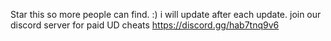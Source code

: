 Star this so more people can find. :)
i will update after each update. 
join our discord server for paid UD cheats https://discord.gg/hab7tnq9v6
